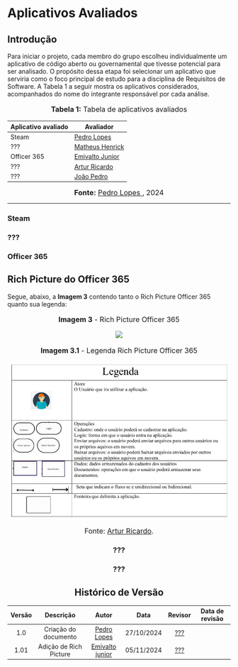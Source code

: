 # Aplicativos Avaliados

## Introdução

Para iniciar o projeto, cada membro do grupo escolheu individualmente um aplicativo de código aberto ou governamental que tivesse potencial para ser analisado. O propósito dessa etapa foi selecionar um aplicativo que serviria como o foco principal de estudo para a disciplina de Requisitos de Software. A Tabela 1 a seguir mostra os aplicativos considerados, acompanhados do nome do integrante responsável por cada análise.


<div align="center">
<font size="3"><p style="text-align: center"><b>Tabela 1:</b> Tabela de aplicativos avaliados</p></font>
  
<table>
  <thead>
    <tr>
      <th>Aplicativo avaliado</th>
      <th>Avaliador</th>
    </tr>
  </thead>
  <tbody>
    <tr>
      <td> Steam</td>
      <td><a href="https://github.com/pLopess">Pedro Lopes</a></td>
    </tr>
    <tr>
      <td>???</td>
      <td><a href="https://github.com/MatheusHenrickSantos">Matheus Henrick</a></td>
    </tr>
    <tr>
      <td>Officer 365</td>
      <td><a href="https://github.com/EmivaltoJrr ">Emivalto Junior</a></td>
    </tr>
    <tr>
      <td>???</td>
      <td><a href="https://github.com/algorithmorphic">Artur Ricardo</a></td>
    </tr>
    <tr>
      <td>???</td>
      <td><a href="https://github.com/JoosPerro">João Pedro</a></td>
    </tr>
  </tbody>
</table>

<font size="3"><p style="text-align: center"><b>Fonte:</b> <a href="https://github.com/pLopess">Pedro Lopes </a>, 2024</p></font>
</div>

---

### Steam

### ???

### Officer 365

## Rich Picture do Officer 365

Segue, abaixo, a **Imagem 3** contendo tanto o Rich Picture Officer 365 quanto sua legenda:

<div align="center">
<font size="3"><p style="text-align: center"><b>Imagem 3</b> - Rich Picture Officer 365</p></font>

<img src="https://github.com/Requisitos-de-Software/2024.2-Grupo04/blob/main/docs/imagens/rich-picture-Officer-365.jpg?raw=true">

<font size="3"><p style="text-align: center"><b>Imagem 3.1</b> - Legenda Rich Picture Officer 365</p></font>

<img src="https://github.com/Requisitos-de-Software/2024.2-Grupo04/blob/main/docs/imagens/legenda-rich-picture-Officer-365.jpg?raw=true">

<font size="3"><p style="text-align: center">Fonte: [Artur Ricardo](https://github.com/algorithmorphic).</p></font>


### ???

### ???

## Histórico de Versão

<center>


| Versão |          Descrição              |     Autor      |      Data      |   Revisor     |    Data de revisão    |  
|:------:|:-------------------------------:|:--------------:|:--------------:|:-------------:|:---------------------:|
|  1.0   | Criação do documento |  [Pedro Lopes](https://github.com/pLopess) | 27/10/2024   | [???]() ||
|  1.01  |Adição de Rich Picture| [Emivalto junior](https://github.com/EmivaltoJrr)|05/11/2024| [???]()||

</center>